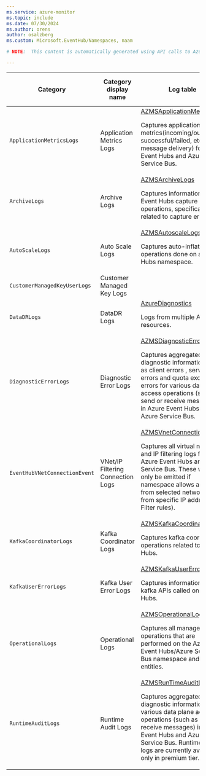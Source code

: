 ```yaml
---
ms.service: azure-monitor
ms.topic: include
ms.date: 07/30/2024
ms.author: orens
author: osalzberg
ms.custom: Microsoft.EventHub/Namespaces, naam

# NOTE:  This content is automatically generated using API calls to Azure. Any edits made on these files will be overwritten in the next run of the script. 

---
```

  
  
|Category|Category display name| Log table| [Supports basic log plan](/azure/azure-monitor/logs/basic-logs-configure?tabs=portal-1#compare-the-basic-and-analytics-log-data-plans)|[Supports ingestion-time transformation](/azure/azure-monitor/essentials/data-collection-transformations)| Example queries |Costs to export|
|---|---|---|---|---|---|---|
|`ApplicationMetricsLogs` |Application Metrics Logs |[AZMSApplicationMetricLogs](/azure/azure-monitor/reference/tables/azmsapplicationmetriclogs)<p>Captures application metrics(incoming/outgoing, successful/failed, etc. message delivery) for Azure Event Hubs and Azure Service Bus.|Yes|No||Yes |
|`ArchiveLogs` |Archive Logs |[AZMSArchiveLogs](/azure/azure-monitor/reference/tables/azmsarchivelogs)<p>Captures information about Event Hubs capture operations, specifically, logs related to capture errors.|Yes|No||No |
|`AutoScaleLogs` |Auto Scale Logs |[AZMSAutoscaleLogs](/azure/azure-monitor/reference/tables/azmsautoscalelogs)<p>Captures auto-inflate operations done on an Event Hubs namespace.|Yes|No||No |
|`CustomerManagedKeyUserLogs` |Customer Managed Key Logs ||No|No||No |
|`DataDRLogs` |DataDR Logs |[AzureDiagnostics](/azure/azure-monitor/reference/tables/azurediagnostics)<p>Logs from multiple Azure resources.|No|No|[Queries](/azure/azure-monitor/reference/queries/azurediagnostics#queries-for-microsofteventhub)|Yes |
|`DiagnosticErrorLogs` |Diagnostic Error Logs |[AZMSDiagnosticErrorLogs](/azure/azure-monitor/reference/tables/azmsdiagnosticerrorlogs)<p>Captures aggregated diagnostic information such as client errors , server busy errors and quota exceeded errors for various data plane access operations (such as send or receive messages) in Azure Event Hubs and Azure Service Bus.|Yes|No|[Queries](/azure/azure-monitor/reference/queries/azmsdiagnosticerrorlogs)|Yes |
|`EventHubVNetConnectionEvent` |VNet/IP Filtering Connection Logs |[AZMSVnetConnectionEvents](/azure/azure-monitor/reference/tables/azmsvnetconnectionevents)<p>Captures all virtual network and IP filtering logs for Azure Event Hubs and Azure Service Bus. These would only be emitted if namespace allows access from selected networks or from specific IP address (IP Filter rules).|Yes|No|[Queries](/azure/azure-monitor/reference/queries/azmsvnetconnectionevents)|No |
|`KafkaCoordinatorLogs` |Kafka Coordinator Logs |[AZMSKafkaCoordinatorLogs](/azure/azure-monitor/reference/tables/azmskafkacoordinatorlogs)<p>Captures kafka coordinator operations related to Event Hubs.|Yes|No||No |
|`KafkaUserErrorLogs` |Kafka User Error Logs |[AZMSKafkaUserErrorLogs](/azure/azure-monitor/reference/tables/azmskafkausererrorlogs)<p>Captures information about kafka APIs called on Event Hubs.|Yes|No||No |
|`OperationalLogs` |Operational Logs |[AZMSOperationalLogs](/azure/azure-monitor/reference/tables/azmsoperationallogs)<p>Captures all management operations that are performed on the Azure Event Hubs/Azure Service Bus namespace and its entities.|Yes|No|[Queries](/azure/azure-monitor/reference/queries/azmsoperationallogs)|No |
|`RuntimeAuditLogs` |Runtime Audit Logs |[AZMSRunTimeAuditLogs](/azure/azure-monitor/reference/tables/azmsruntimeauditlogs)<p>Captures aggregated diagnostic information for various data plane access operations (such as send or receive messages) in Azure Event Hubs and Azure Service Bus. Runtime audit logs are currently available only in premium tier.|Yes|No|[Queries](/azure/azure-monitor/reference/queries/azmsruntimeauditlogs)|Yes |